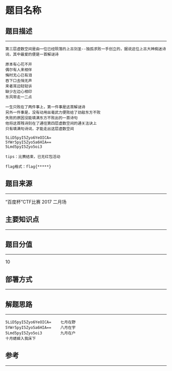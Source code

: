 # 题目名称

## 题目描述
---
```
第三层虚数空间是由一位已经陨落的上古剑圣--独孤求败一手创立的，据说这位上古大神痴迷诗词，其中最爱的便是一首解谜诗

原本有心花不开
偶尔有人来相伴
悔时无心已有泪
吞下口去悄无声
来者耳边轻轻诉
缺少左边心相印
东风带走一二点

一生只败在了两件事上，第一件事是这首解谜诗
另外一件事是，没有动用丝毫武力便败给了劲敌东方不败
失败的原因没能填满东方不败出的一首诗句
他将这首残诗刻在了通往第四层虚数空间的通关法诀上
只有填满句诗词，才能走出这层虚数空间

5LiD5pyI5Zyo6YeOICA=   
5YWr5pyI5Zyo5a6HIA==
5Lmd5pyI5Zyo5oi3

tips：比赛结束，已无红包活动

flag格式：flag{*****}
```

## 题目来源
---
“百度杯”CTF比赛 2017 二月场

## 主要知识点
---


## 题目分值
---
10

## 部署方式
---


## 解题思路
---

```
5LiD5pyI5Zyo6YeOICA=    七月在野  
5YWr5pyI5Zyo5a6HIA==    八月在宇
5Lmd5pyI5Zyo5oi3        九月在户
十月蟋蟀入我床下
```

## 参考
---
